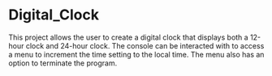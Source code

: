 # Digital_Clock

This project allows the user to create a digital clock that displays both a 
12-hour clock and 24-hour clock. The console can be interacted with to access 
a menu to increment the time setting to the local time. The menu also has an 
option to terminate the program.
